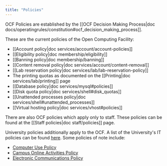 ```yaml
---
title: "Policies"
---
```


OCF Policies are established by the [[OCF Decision Making Process|doc
docs/operatingrules/constitution#ocf_decision_making_process]].

These are the current policies of the Open Computing Facility:

 * [[Account policy|doc services/account/account-policies]]
 * [[Eligibility policy|doc membership/eligibility]]
 * [[Banning policy|doc membership/banning]]
 * [[Content removal policy|doc services/account/content-removal]]
 * [[Lab reservation policy|doc services/lab/lab-reservation-policy]]
 * The printing quotas as documented on the
   [[Printing|doc services/lab/printing]] page
 * [[Database policy|doc services/mysql#policies]]
 * [[Disk quota policy|doc services/shell#disk_quotas]]
 * [[Unattended processes policy|doc services/shell#unattended_processes]]
 * [[Virtual hosting policy|doc services/vhost#policies]]

There are also OCF policies which apply only to staff. These policies can
be found at the [[Staff policies|doc staff/policies]] page.

University policies additionally apply to the OCF. A list of the University's
IT policies can be found [here][university-policy]. Some policies of note
include:

 * [Computer Use Policy](https://security.berkeley.edu/computer-use-policy)
 * [Campus Online Activities Policy](https://security.berkeley.edu/campus-online-activities-policy)
 * [Electronic Communications Policy](https://security.berkeley.edu/electronic-communications-policy)

[university-policy]: https://security.berkeley.edu/policy/policy-catalog

